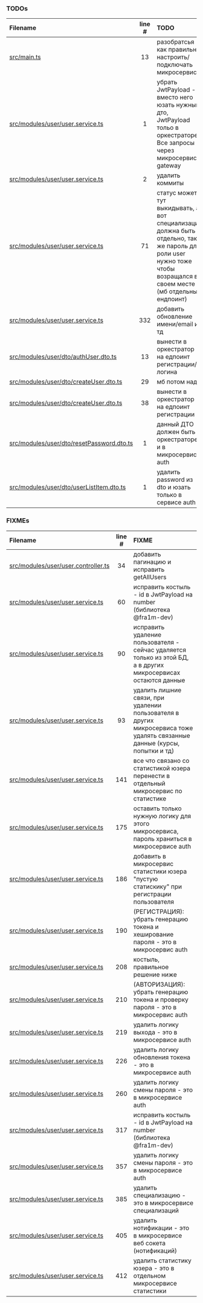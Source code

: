### TODOs
| Filename | line # | TODO |
|:------|:------:|:------|
| [src/main.ts](src/main.ts#L13) | 13 | разобратсья как правильно настроить/подключать микросервисы |
| [src/modules/user/user.service.ts](src/modules/user/user.service.ts#L1) | 1 | убрать JwtPayload - вместо него юзать нужный дто, JwtPayload тольо в оркестраторе. Все запросы через микросервис gateway |
| [src/modules/user/user.service.ts](src/modules/user/user.service.ts#L2) | 2 | удалить коммиты |
| [src/modules/user/user.service.ts](src/modules/user/user.service.ts#L71) | 71 | статус может тут выкидывать, а вот специализация должна быть отдельно, так же пароль для роли user нужно тоже чтобы возращался в своем месте (мб отдельный ендпоинт) |
| [src/modules/user/user.service.ts](src/modules/user/user.service.ts#L332) | 332 | добавить обновление имени/email и тд |
| [src/modules/user/dto/authUser.dto.ts](src/modules/user/dto/authUser.dto.ts#L13) | 13 | вынести в оркестратор на едпоинт регистрации/логина |
| [src/modules/user/dto/createUser.dto.ts](src/modules/user/dto/createUser.dto.ts#L29) | 29 | мб потом надо |
| [src/modules/user/dto/createUser.dto.ts](src/modules/user/dto/createUser.dto.ts#L38) | 38 | вынести в оркестратор на едпоинт регистрации |
| [src/modules/user/dto/resetPassword.dto.ts](src/modules/user/dto/resetPassword.dto.ts#L1) | 1 | данный ДТО должен быть в оркестраторе и в микросервисе auth |
| [src/modules/user/dto/userListItem.dto.ts](src/modules/user/dto/userListItem.dto.ts#L1) | 1 | удалить password из dto и юзать только в сервисе auth |

### FIXMEs
| Filename | line # | FIXME |
|:------|:------:|:------|
| [src/modules/user/user.controller.ts](src/modules/user/user.controller.ts#L34) | 34 | добавить пагинацию и исправить getAllUsers |
| [src/modules/user/user.service.ts](src/modules/user/user.service.ts#L60) | 60 | исправить костыль - id в JwtPayload на number (библиотека @fra1m-dev) |
| [src/modules/user/user.service.ts](src/modules/user/user.service.ts#L90) | 90 | исправить удаление пользователя - сейчас удаляется только из этой БД, а в других микросервисах остаются данные |
| [src/modules/user/user.service.ts](src/modules/user/user.service.ts#L93) | 93 | удалить лишние связи, при удалении пользователя в других микросервиса тоже удалять связанные данные (курсы, попытки и тд) |
| [src/modules/user/user.service.ts](src/modules/user/user.service.ts#L141) | 141 | все что связано со статистикой юзера перенести в отдельный микросервис по статистике |
| [src/modules/user/user.service.ts](src/modules/user/user.service.ts#L175) | 175 | оставить только нужную логику для этого микросервиса, пароль храниться в микросервисе auth |
| [src/modules/user/user.service.ts](src/modules/user/user.service.ts#L186) | 186 | добавить в микросервис статистики юзера "пустую статискику" при регистрации пользователя |
| [src/modules/user/user.service.ts](src/modules/user/user.service.ts#L190) | 190 | (РЕГИСТРАЦИЯ): убрать генерацию токена и хеширование пароля - это в микросервис auth |
| [src/modules/user/user.service.ts](src/modules/user/user.service.ts#L208) | 208 | костыль, правильное решение ниже |
| [src/modules/user/user.service.ts](src/modules/user/user.service.ts#L210) | 210 | (АВТОРИЗАЦИЯ): убрать генерацию токена и проверку пароля - это в микросервис auth |
| [src/modules/user/user.service.ts](src/modules/user/user.service.ts#L219) | 219 | удалить логику выхода - это в микросервисе auth |
| [src/modules/user/user.service.ts](src/modules/user/user.service.ts#L226) | 226 | удалить логику обновления токена - это в микросервисе auth |
| [src/modules/user/user.service.ts](src/modules/user/user.service.ts#L260) | 260 | удалить логику смены пароля - это в микросервисе auth |
| [src/modules/user/user.service.ts](src/modules/user/user.service.ts#L317) | 317 | исправить костыль - id в JwtPayload на number (библиотека @fra1m-dev) |
| [src/modules/user/user.service.ts](src/modules/user/user.service.ts#L357) | 357 | удалить логику смены пароля - это в микросервисе auth |
| [src/modules/user/user.service.ts](src/modules/user/user.service.ts#L385) | 385 | удалить специализацию - это в микросервисе специализаций |
| [src/modules/user/user.service.ts](src/modules/user/user.service.ts#L405) | 405 | удалить нотификации - это в микросервисе веб сокета (нотификаций) |
| [src/modules/user/user.service.ts](src/modules/user/user.service.ts#L412) | 412 | удалить статистику юзера - это в отдельном микросервисе статистики |
